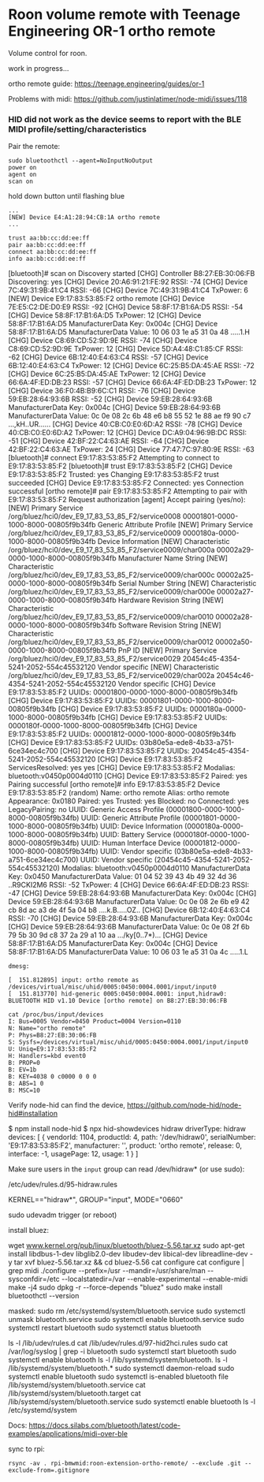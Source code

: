 # Roon volume remote with Teenage Engineering OR-1 ortho remote

Volume control for roon.

work in progress... 


ortho remote guide:
https://teenage.engineering/guides/or-1


Problems with midi:
https://github.com/justinlatimer/node-midi/issues/118

### HID did not work as the device seems to report with the BLE MIDI profile/setting/characteristics

Pair the remote:

```
sudo bluetoothctl --agent=NoInputNoOutput
power on
agent on
scan on
```
hold down button until flashing blue
```
...
[NEW] Device E4:A1:28:94:CB:1A ortho remote
...

trust aa:bb:cc:dd:ee:ff
pair aa:bb:cc:dd:ee:ff
connect aa:bb:cc:dd:ee:ff
info aa:bb:cc:dd:ee:ff
```

[bluetooth]# scan on
Discovery started
[CHG] Controller B8:27:EB:30:06:FB Discovering: yes
[CHG] Device 20:A6:91:21:FE:92 RSSI: -74
[CHG] Device 7C:49:31:9B:41:C4 RSSI: -66
[CHG] Device 7C:49:31:9B:41:C4 TxPower: 6
[NEW] Device E9:17:83:53:85:F2 ortho remote
[CHG] Device 7E:E5:C2:DE:D0:E9 RSSI: -92
[CHG] Device 58:8F:17:B1:6A:D5 RSSI: -54
[CHG] Device 58:8F:17:B1:6A:D5 TxPower: 12
[CHG] Device 58:8F:17:B1:6A:D5 ManufacturerData Key: 0x004c
[CHG] Device 58:8F:17:B1:6A:D5 ManufacturerData Value:
  10 06 03 1e a5 31 0a 48                          .....1.H
[CHG] Device C8:69:CD:52:9D:9E RSSI: -74
[CHG] Device C8:69:CD:52:9D:9E TxPower: 12
[CHG] Device 5D:A4:48:C1:85:CF RSSI: -62
[CHG] Device 6B:12:40:E4:63:C4 RSSI: -57
[CHG] Device 6B:12:40:E4:63:C4 TxPower: 12
[CHG] Device 6C:25:B5:DA:45:AE RSSI: -72
[CHG] Device 6C:25:B5:DA:45:AE TxPower: 12
[CHG] Device 66:6A:4F:ED:DB:23 RSSI: -57
[CHG] Device 66:6A:4F:ED:DB:23 TxPower: 12
[CHG] Device 36:F0:4B:B9:6C:C1 RSSI: -76
[CHG] Device 59:EB:28:64:93:6B RSSI: -52
[CHG] Device 59:EB:28:64:93:6B ManufacturerData Key: 0x004c
[CHG] Device 59:EB:28:64:93:6B ManufacturerData Value:
  0c 0e 08 2c 6b 48 e6 b8 55 52 1e 88 ae f9 90 c7  ...,kH..UR......
[CHG] Device 40:CB:C0:E0:6D:A2 RSSI: -78
[CHG] Device 40:CB:C0:E0:6D:A2 TxPower: 12
[CHG] Device DC:A9:04:96:9B:DC RSSI: -51
[CHG] Device 42:BF:22:C4:63:AE RSSI: -64
[CHG] Device 42:BF:22:C4:63:AE TxPower: 24
[CHG] Device 77:47:7C:97:80:9E RSSI: -63
[bluetooth]# connect E9:17:83:53:85:F2
Attempting to connect to E9:17:83:53:85:F2
[bluetooth]# trust E9:17:83:53:85:F2
[CHG] Device E9:17:83:53:85:F2 Trusted: yes
Changing E9:17:83:53:85:F2 trust succeeded
[CHG] Device E9:17:83:53:85:F2 Connected: yes
Connection successful
[ortho remote]# pair E9:17:83:53:85:F2
Attempting to pair with E9:17:83:53:85:F2
Request authorization
[agent] Accept pairing (yes/no): [NEW] Primary Service
	/org/bluez/hci0/dev_E9_17_83_53_85_F2/service0008
	00001801-0000-1000-8000-00805f9b34fb
	Generic Attribute Profile
[NEW] Primary Service
	/org/bluez/hci0/dev_E9_17_83_53_85_F2/service0009
	0000180a-0000-1000-8000-00805f9b34fb
	Device Information
[NEW] Characteristic
	/org/bluez/hci0/dev_E9_17_83_53_85_F2/service0009/char000a
	00002a29-0000-1000-8000-00805f9b34fb
	Manufacturer Name String
[NEW] Characteristic
	/org/bluez/hci0/dev_E9_17_83_53_85_F2/service0009/char000c
	00002a25-0000-1000-8000-00805f9b34fb
	Serial Number String
[NEW] Characteristic
	/org/bluez/hci0/dev_E9_17_83_53_85_F2/service0009/char000e
	00002a27-0000-1000-8000-00805f9b34fb
	Hardware Revision String
[NEW] Characteristic
	/org/bluez/hci0/dev_E9_17_83_53_85_F2/service0009/char0010
	00002a28-0000-1000-8000-00805f9b34fb
	Software Revision String
[NEW] Characteristic
	/org/bluez/hci0/dev_E9_17_83_53_85_F2/service0009/char0012
	00002a50-0000-1000-8000-00805f9b34fb
	PnP ID
[NEW] Primary Service
	/org/bluez/hci0/dev_E9_17_83_53_85_F2/service0029
	20454c45-4354-5241-2052-554c45532120
	Vendor specific
[NEW] Characteristic
	/org/bluez/hci0/dev_E9_17_83_53_85_F2/service0029/char002a
	20454c46-4354-5241-2052-554c45532120
	Vendor specific
[CHG] Device E9:17:83:53:85:F2 UUIDs: 00001800-0000-1000-8000-00805f9b34fb
[CHG] Device E9:17:83:53:85:F2 UUIDs: 00001801-0000-1000-8000-00805f9b34fb
[CHG] Device E9:17:83:53:85:F2 UUIDs: 0000180a-0000-1000-8000-00805f9b34fb
[CHG] Device E9:17:83:53:85:F2 UUIDs: 0000180f-0000-1000-8000-00805f9b34fb
[CHG] Device E9:17:83:53:85:F2 UUIDs: 00001812-0000-1000-8000-00805f9b34fb
[CHG] Device E9:17:83:53:85:F2 UUIDs: 03b80e5a-ede8-4b33-a751-6ce34ec4c700
[CHG] Device E9:17:83:53:85:F2 UUIDs: 20454c45-4354-5241-2052-554c45532120
[CHG] Device E9:17:83:53:85:F2 ServicesResolved: yes
yes
[CHG] Device E9:17:83:53:85:F2 Modalias: bluetooth:v0450p0004d0110
[CHG] Device E9:17:83:53:85:F2 Paired: yes
Pairing successful
[ortho remote]# info E9:17:83:53:85:F2
Device E9:17:83:53:85:F2 (random)
	Name: ortho remote
	Alias: ortho remote
	Appearance: 0x0180
	Paired: yes
	Trusted: yes
	Blocked: no
	Connected: yes
	LegacyPairing: no
	UUID: Generic Access Profile    (00001800-0000-1000-8000-00805f9b34fb)
	UUID: Generic Attribute Profile (00001801-0000-1000-8000-00805f9b34fb)
	UUID: Device Information        (0000180a-0000-1000-8000-00805f9b34fb)
	UUID: Battery Service           (0000180f-0000-1000-8000-00805f9b34fb)
	UUID: Human Interface Device    (00001812-0000-1000-8000-00805f9b34fb)
	UUID: Vendor specific           (03b80e5a-ede8-4b33-a751-6ce34ec4c700)
	UUID: Vendor specific           (20454c45-4354-5241-2052-554c45532120)
	Modalias: bluetooth:v0450p0004d0110
	ManufacturerData Key: 0x0450
	ManufacturerData Value:
  01 04 52 39 43 4b 49 32 4d 36                    ..R9CKI2M6
	RSSI: -52
	TxPower: 4
[CHG] Device 66:6A:4F:ED:DB:23 RSSI: -47
[CHG] Device 59:EB:28:64:93:6B ManufacturerData Key: 0x004c
[CHG] Device 59:EB:28:64:93:6B ManufacturerData Value:
  0c 0e 08 2e 6b e9 42 cb 8d ac a3 de 4f 5a 04 b8  ....k.B.....OZ..
[CHG] Device 6B:12:40:E4:63:C4 RSSI: -70
[CHG] Device 59:EB:28:64:93:6B ManufacturerData Key: 0x004c
[CHG] Device 59:EB:28:64:93:6B ManufacturerData Value:
  0c 0e 08 2f 6b 79 5b 30 9d c8 37 2a 29 a1 10 aa  .../ky[0..7*)...
[CHG] Device 58:8F:17:B1:6A:D5 ManufacturerData Key: 0x004c
[CHG] Device 58:8F:17:B1:6A:D5 ManufacturerData Value:
  10 06 03 1e a5 31 0a 4c                          .....1.L







```
dmesg:

[  151.812895] input: ortho remote as /devices/virtual/misc/uhid/0005:0450:0004.0001/input/input0
[  151.813770] hid-generic 0005:0450:0004.0001: input,hidraw0: BLUETOOTH HID v1.10 Device [ortho remote] on B8:27:EB:30:06:FB
```

```
cat /proc/bus/input/devices
I: Bus=0005 Vendor=0450 Product=0004 Version=0110
N: Name="ortho remote"
P: Phys=B8:27:EB:30:06:FB
S: Sysfs=/devices/virtual/misc/uhid/0005:0450:0004.0001/input/input0
U: Uniq=E9:17:83:53:85:F2
H: Handlers=kbd event0
B: PROP=0
B: EV=1b
B: KEY=4038 0 c0000 0 0 0
B: ABS=1 0
B: MSC=10
```


Verify node-hid can find the device, https://github.com/node-hid/node-hid#installation

$ npm install node-hid
$ npx hid-showdevices hidraw
driverType: hidraw
devices: [
  {
    vendorId: 1104,
    productId: 4,
    path: '/dev/hidraw0',
    serialNumber: 'E9:17:83:53:85:F2',
    manufacturer: '',
    product: 'ortho remote',
    release: 0,
    interface: -1,
    usagePage: 12,
    usage: 1
  }
]


Make sure users in the `input` group can read /dev/hidraw* (or use sudo): 

/etc/udev/rules.d/95-hidraw.rules

KERNEL=="hidraw*", GROUP="input", MODE="0660"

sudo udevadm trigger (or reboot)



install bluez:

wget www.kernel.org/pub/linux/bluetooth/bluez-5.56.tar.xz
sudo apt-get install libdbus-1-dev libglib2.0-dev libudev-dev libical-dev libreadline-dev -y
tar xvf bluez-5.56.tar.xz && cd bluez-5.56
cat configure
cat configure | grep midi
./configure --prefix=/usr --mandir=/usr/share/man --sysconfdir=/etc --localstatedir=/var --enable-experimental --enable-midi
make -j4
sudo dpkg -r --force-depends "bluez"
sudo make install
bluetoothctl --version

masked:
sudo rm /etc/systemd/system/bluetooth.service
sudo systemctl unmask bluetooth.service
sudo systemctl enable bluetooth.service
sudo systemctl restart bluetooth
sudo systemctl status bluetooth



ls -l /lib/udev/rules.d
cat /lib/udev/rules.d/97-hid2hci.rules
sudo cat /var/log/syslog | grep -i bluetooth
sudo systemctl start bluetooth
sudo systemctl enable bluetooth
ls -l /lib/systemd/system/bluetooth.
ls -l /lib/systemd/system/bluetooth.*
sudo systemctl daemon-reload
sudo systemctl enable bluetooth
sudo systemctl is-enabled bluetooth
file /lib/systemd/system/bluetooth.service
cat /lib/systemd/system/bluetooth.target
cat /lib/systemd/system/bluetooth.service
sudo systemctl enable bluetooth
ls -l /etc/systemd/system


Docs: https://docs.silabs.com/bluetooth/latest/code-examples/applications/midi-over-ble


sync to rpi:
```
rsync -av . rpi-bmwmid:roon-extension-ortho-remote/ --exclude .git --exclude-from=.gitignore
```
